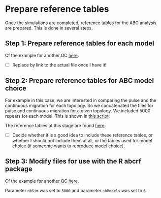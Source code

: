 # Prepare reference tables

Once the simulations are completed, reference tables for the ABC analysis are prepared. This is done in several steps.

## Step 1: Prepare reference tables for each model

Cf the example for another QC [here](../pulse-VS-continuous-all-param-equal-low-mig/2_prepare-reference-tables/).

- [ ] Replace by link to the actual file once I have it!

## Step 2: Prepare reference tables for ABC model choice

For example in this case, we are interested in comparing the pulse and the continuous migration for each topology. So we concatenated the files for pulse and continuous migration for a given topology. We included 5000 repeats for each model. This is shown in [this script](prepare_reference_tables_modelchoice_pulseVScontinuous_QC_byscenario.sh).

The reference tables at this stage are found [here](../3_reference-tables/).

- [ ] Decide whether it is a good idea to include these reference tables, or whether I should not include them at all, or the tables used for model choice (if someome wants to reproduce model choice).

## Step 3: Modify files for use with the R abcrf package

Cf the example for another QC [here](../pulse-VS-continuous-all-param-equal-low-mig/2_prepare-reference-tables/20210521_Prepare_inputs_for_modelchoice_QC_constant_parameters.R).

Parameter `nbSim` was set to `5000` and parameter `nbModels` was set to `6`.
